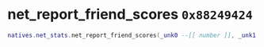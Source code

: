 # net_report_friend_scores `0x88249424`

```lua
natives.net_stats.net_report_friend_scores(_unk0 --[[ number ]], _unk1 --[[ number ]], _unk2 --[[ number ]])
```